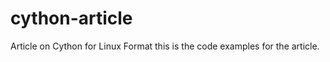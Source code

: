 cython-article
==============

Article on Cython for Linux Format this is the code examples for the article.
